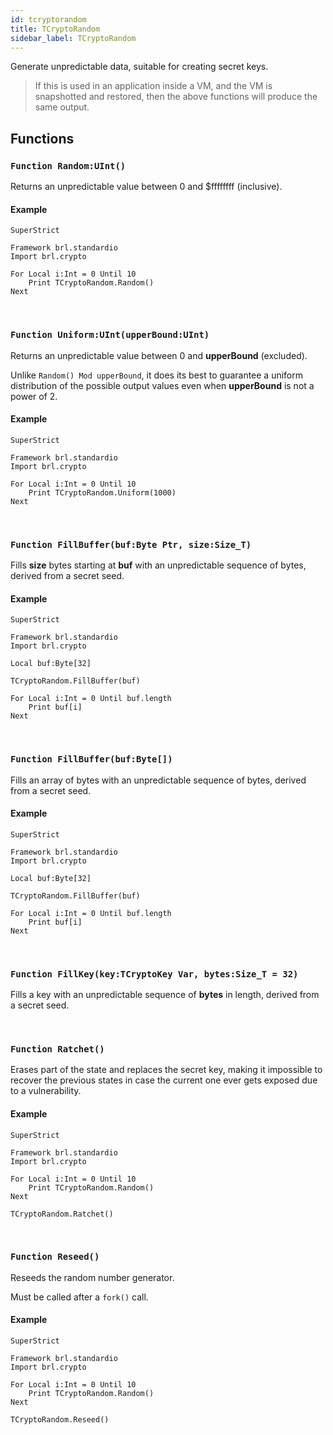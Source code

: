 ```yaml
---
id: tcryptorandom
title: TCryptoRandom
sidebar_label: TCryptoRandom
---
```


Generate unpredictable data, suitable for creating secret keys.



> If this is used in an application inside a VM, and the VM is snapshotted and restored, then the above functions will produce the same output.


## Functions

### `Function Random:UInt()`

Returns an unpredictable value between 0 and $ffffffff (inclusive).

#### Example
```blitzmax
SuperStrict

Framework brl.standardio
Import brl.crypto

For Local i:Int = 0 Until 10
	Print TCryptoRandom.Random()
Next
```
<br/>

### `Function Uniform:UInt(upperBound:UInt)`

Returns an unpredictable value between 0 and <b>upperBound</b> (excluded).

Unlike `Random() Mod upperBound`, it does its best to guarantee a uniform distribution of the possible
output values even when <b>upperBound</b> is not a power of 2.


#### Example
```blitzmax
SuperStrict

Framework brl.standardio
Import brl.crypto

For Local i:Int = 0 Until 10
	Print TCryptoRandom.Uniform(1000)
Next
```
<br/>

### `Function FillBuffer(buf:Byte Ptr, size:Size_T)`

Fills <b>size</b> bytes starting at <b>buf</b> with an unpredictable sequence of bytes, derived from a secret seed.

#### Example
```blitzmax
SuperStrict

Framework brl.standardio
Import brl.crypto

Local buf:Byte[32]

TCryptoRandom.FillBuffer(buf)

For Local i:Int = 0 Until buf.length
	Print buf[i]
Next
```
<br/>

### `Function FillBuffer(buf:Byte[])`

Fills an array of bytes with an unpredictable sequence of bytes, derived from a secret seed.

#### Example
```blitzmax
SuperStrict

Framework brl.standardio
Import brl.crypto

Local buf:Byte[32]

TCryptoRandom.FillBuffer(buf)

For Local i:Int = 0 Until buf.length
	Print buf[i]
Next
```
<br/>

### `Function FillKey(key:TCryptoKey Var, bytes:Size_T = 32)`

Fills a key with an unpredictable sequence of <b>bytes</b> in length, derived from a secret seed.

<br/>

### `Function Ratchet()`

Erases part of the state and replaces the secret key, making it impossible to recover the previous states in case the current one ever gets exposed due to a vulnerability.

#### Example
```blitzmax
SuperStrict

Framework brl.standardio
Import brl.crypto

For Local i:Int = 0 Until 10
	Print TCryptoRandom.Random()
Next

TCryptoRandom.Ratchet()
```
<br/>

### `Function Reseed()`

Reseeds the random number generator.

Must be called after a `fork()` call.


#### Example
```blitzmax
SuperStrict

Framework brl.standardio
Import brl.crypto

For Local i:Int = 0 Until 10
	Print TCryptoRandom.Random()
Next

TCryptoRandom.Reseed()
```
<br/>

